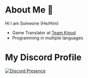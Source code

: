 # About Me 🤝
Hi I am Someone (He/Him)
- Game Translator at [Team Kipod](https://teamkipod.carrd.co/)
- Programming in multiple languages
# My Discord Profile
[![Discord Presence](https://rpcrm.vercel.app/api/942438935970340874)](https://discord.com/users/942438935970340874)

<!--
**SomeoneSleepy/SomeoneSleepy** is a ✨ _special_ ✨ repository because its `README.md` (this file) appears on your GitHub profile.

Here are some ideas to get you started:

- 🔭 I’m currently working on ...
- 🌱 I’m currently learning ...
- 👯 I’m looking to collaborate on ...
- 🤔 I’m looking for help with ...
- 💬 Ask me about ...
- 📫 How to reach me: ...
- 😄 Pronouns: ...
- ⚡ Fun fact: ...
-->

